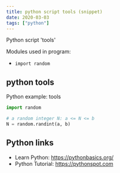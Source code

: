 ```yaml
---
title: python script tools (snippet)
date: 2020-03-03
tags: ["python"]
---
```

Python script 'tools'


Modules used in program: 
* `import random`

## python tools

Python example: tools

```python
import random

# a random integer N: a <= N <= b
N = random.randint(a, b) 

```

## Python links

- Learn Python: https://pythonbasics.org/
- Python Tutorial: https://pythonspot.com
